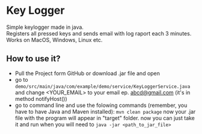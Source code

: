 # Key Logger
Simple keylogger made in java.
<br>
Registers all pressed keys and sends email with log raport each 3 minutes.
<br>
Works on MacOS, Windows, Linux etc.

## How to use it?
- Pull the Project form GitHub or download .jar file and open
- go to ``` demo/src/main/java/com/example/demo/service/KeyLoggerService.java ``` and change <YOUR_EMAIL> to your email ep. abcd@gmail.com (it's in method notifyHost())
- go to command line and use the folowing commands (remember, you have to have Java and Maven installed):
  ``` mvn clean package ```
  now your .jar file with the program will appear in "target" folder. now you can just take it and run when you will need to
  ``` java -jar <path_to_jar_file> ```

